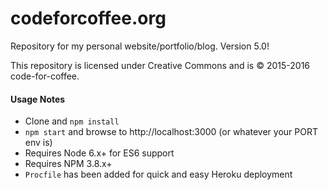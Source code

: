 # codeforcoffee.org
Repository for my personal website/portfolio/blog. Version 5.0!

This repository is licensed under Creative Commons and is &copy; 2015-2016 code-for-coffee.

#### Usage Notes

- Clone and `npm install`
- `npm start` and browse to http://localhost:3000 (or whatever your PORT env is)
- Requires Node 6.x+ for ES6 support
- Requires NPM 3.8.x+
- `Procfile` has been added for quick and easy Heroku deployment
